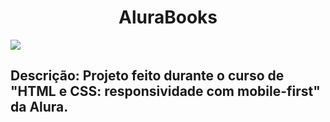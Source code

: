 <h1 align="center"> AluraBooks </h1>

<div>
  <img src="https://repository-images.githubusercontent.com/512123434/7930003e-49cb-4132-8438-dbdbf98f8015" align="center">
  <h2><p>Descrição: Projeto feito durante o curso de "HTML e CSS: responsividade com mobile-first" da Alura.</p></h2>
</div>

